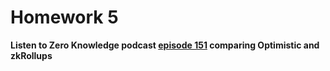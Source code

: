# Homework 5

**Listen to Zero Knowledge podcast [episode 151](https://zeroknowledge.fm/151-2/) comparing Optimistic and
zkRollups**
